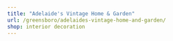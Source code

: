 ```yaml
---
title: "Adelaide's Vintage Home & Garden"
url: /greensboro/adelaides-vintage-home-and-garden/
shop: interior decoration
---
```

